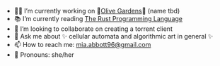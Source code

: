 - 👩‍💻 I’m currently working on 🌱[Olive Gardens](https://github.com/miabobia/hydrate)🌱 (name tbd)
- 📚 I’m currently reading [The Rust Programming Language](https://doc.rust-lang.org/book/)
- 👯 I’m looking to collaborate on creating a torrent client
- 💬 Ask me about ✨ cellular automata and algorithmic art in general ✨
- 📫 How to reach me: mia.abbott96@gmail.com
- 🦌 Pronouns: she/her
